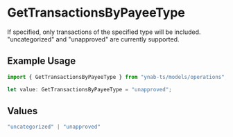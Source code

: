 # GetTransactionsByPayeeType

If specified, only transactions of the specified type will be included. "uncategorized" and "unapproved" are currently supported.

## Example Usage

```typescript
import { GetTransactionsByPayeeType } from "ynab-ts/models/operations";

let value: GetTransactionsByPayeeType = "unapproved";
```

## Values

```typescript
"uncategorized" | "unapproved"
```